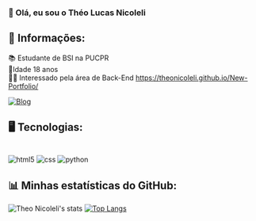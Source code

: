 ### 👋 Olá, eu sou o Théo Lucas Nicoleli

## 👀 Informações:
📚 Estudante de BSI na PUCPR  
🧑‍ Idade 18 anos  
👨‍💻 Interessado pela área de Back-End
https://theonicoleli.github.io/New-Portfolio/

[![Blog](https://img.shields.io/badge/LinkedIn-0077B5?style=for-the-badge&logo=linkedin&logoColor=white)](https://www.linkedin.com/in/th%C3%A9o-lucas-nicoleli-194b49204/)

## 🖥️ Tecnologias:
<div style="display: inline_block"><br/>
    <img align="center" alt="html5"src="https://img.shields.io/badge/HTML5-E34F26?style=for-the-badge&logo=html5&logoColor=white" />
    <img align="center" alt="css"src="https://img.shields.io/badge/CSS-239120?&style=for-the-badge&logo=css3&logoColor=white" />
    <img align="center" alt="python"src="https://img.shields.io/badge/Python-14354C?style=for-the-badge&logo=python&logoColor=white" />

</div>

## 📊 Minhas estatísticas do GitHub:

![Theo Nicoleli's stats](https://github-readme-stats.vercel.app/api?username=theonicoleli&show_icons=true&theme=dark) [![Top Langs](https://github-readme-stats.vercel.app/api/top-langs/?username=theonicoleli&exclude_repo=github-readme-stats,theonicoleli.github.io&theme=dark)](https://github.com/theonicoleli/github-readme-stats)
